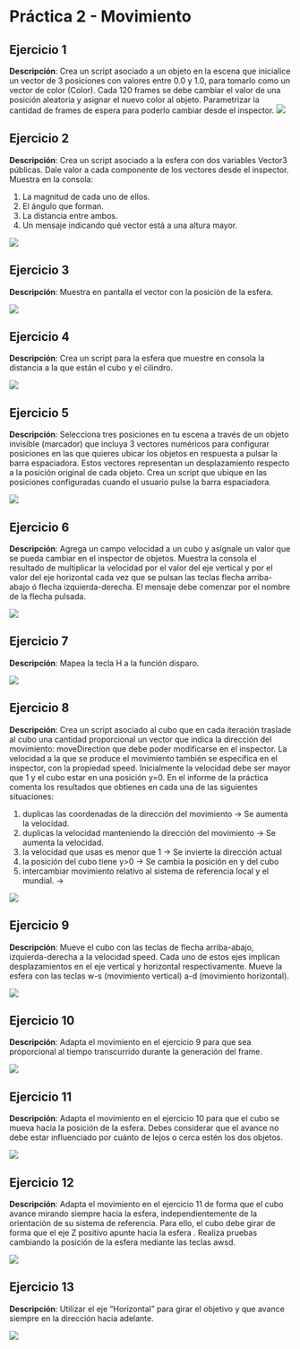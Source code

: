 # Práctica 2 - Movimiento

## Ejercicio 1
**Descripción**: Crea un script asociado a un objeto en la escena que inicialice un vector de 3 posiciones con valores entre 0.0 y 1.0, para tomarlo como un vector de color (Color). Cada 120 frames se debe cambiar el valor de una posición aleatoria y asignar el nuevo color al objeto. Parametrizar la cantidad de frames de espera para poderlo cambiar desde el inspector.
![](./Ejercicio_1/Práctica%202%20-%20Ejercicio%201.gif)
## Ejercicio 2
**Descripción**: Crea un script asociado a la esfera con dos variables Vector3 públicas. Dale valor a cada componente de los vectores desde el inspector. Muestra en la consola:
1. La magnitud de cada uno de ellos.
2. El ángulo que forman.
3. La distancia entre ambos.
4. Un mensaje indicando qué vector está a una altura mayor.


![](./Ejercicio_2/Práctica%202%20-%20Ejercicio%202.gif)
## Ejercicio 3
**Descripción**: Muestra en pantalla el vector con la posición de la esfera.

![](./Ejercicio_3/Práctica%202%20-%20Ejercicio%203.gif)
## Ejercicio 4
**Descripción**: Crea un script para la esfera que muestre en consola la distancia a la que están el cubo y el cilindro.

![](./Ejercicio_4/Práctica%202%20-%20Ejercicio%204.gif)
## Ejercicio 5
**Descripción**: Selecciona tres posiciones en tu escena a través de un objeto invisible (marcador) que incluya 3 vectores numéricos para configurar posiciones en las que quieres ubicar los objetos en respuesta a pulsar la barra espaciadora. Estos vectores representan un desplazamiento respecto a la posición original de cada objeto. Crea un script que ubique en las posiciones configuradas cuando el usuario pulse la barra espaciadora.

![](./Ejercicio_5/Práctica%202%20-%20Ejercicio%205.gif)
## Ejercicio 6
**Descripción**: Agrega un campo velocidad a un cubo y asígnale un valor que se pueda cambiar en el inspector de objetos. Muestra la consola el resultado de multiplicar la velocidad por el valor del eje vertical y por el valor del eje horizontal cada vez que se pulsan las teclas flecha arriba-abajo ó flecha izquierda-derecha. El mensaje debe comenzar por el nombre de la flecha pulsada.

![](./Ejercicio_6/Práctica%202%20-%20Ejercicio%206.gif)
## Ejercicio 7
**Descripción**: Mapea la tecla H a la función disparo.

![](./Ejercicio_7/Práctica%202%20-%20Ejercicio%207.gif)
## Ejercicio 8
**Descripción**: Crea un script asociado al cubo que en cada iteración traslade al cubo una cantidad proporcional un vector que indica la dirección del movimiento: moveDirection que debe poder modificarse en el inspector.  La velocidad a la que se produce el movimiento también se especifica en el inspector, con la propiedad speed. Inicialmente la velocidad debe ser mayor que 1 y el cubo estar en una posición y=0. En el informe de la práctica comenta los resultados que obtienes en cada una de las siguientes situaciones:
1. duplicas las coordenadas de la dirección del movimiento -> Se aumenta la velocidad.
2. duplicas la velocidad manteniendo la dirección del movimiento -> Se aumenta la velocidad.
3. la velocidad que usas es menor que 1 -> Se invierte la dirección actual
4. la posición del cubo tiene y>0 -> Se cambia la posición en y del cubo
5. intercambiar movimiento relativo al sistema de referencia local y el mundial. ->


![](./Ejercicio_8/Práctica%202%20-%20Ejercicio%208.gif)
## Ejercicio 9
**Descripción**: Mueve el cubo con las teclas de flecha arriba-abajo, izquierda-derecha a la velocidad speed. Cada uno de estos ejes implican desplazamientos en el eje vertical y horizontal respectivamente. Mueve la esfera con las teclas w-s (movimiento vertical) a-d (movimiento horizontal).

![](./Ejercicio_9/Práctica%202%20-%20Ejercicio%209.gif)
## Ejercicio 10
**Descripción**: Adapta el movimiento en el ejercicio 9 para que sea proporcional al tiempo transcurrido durante la generación del frame.

![](./Ejercicio_10/Práctica%202%20-%20Ejercicio%2010.gif)
## Ejercicio 11
**Descripción**: Adapta el movimiento en el ejercicio 10 para que el cubo se mueva hacia la posición de la esfera. Debes considerar que el avance no debe estar influenciado por cuánto de lejos o cerca estén los dos objetos.

![](./Ejercicio_11/Práctica%202%20-%20Ejercicio%2011.gif)
## Ejercicio 12
**Descripción**: Adapta el movimiento en el ejercicio 11 de forma que el cubo avance mirando siempre hacia la esfera, independientemente de la orientación de su sistema de referencia. Para ello, el cubo debe girar de forma que el eje Z positivo apunte hacia la esfera . Realiza pruebas cambiando la posición de la esfera mediante las teclas awsd.

![](./Ejercicio_12/Práctica%202%20-%20Ejercicio%2012.gif)
## Ejercicio 13
**Descripción**: Utilizar el eje “Horizontal” para girar el objetivo y que avance siempre en la dirección hacia adelante.

![](./Ejercicio_13/Práctica%202%20-%20Ejercicio%2013.gif)